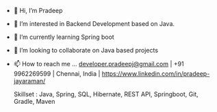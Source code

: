 - 👋 Hi, I’m Pradeep
- 👀 I’m interested in Backend Development based on Java.
- 🌱 I’m currently learning Spring boot
- 💞️ I’m looking to collaborate on Java based projects
- 📫 How to reach me ...
      developer.pradeepj@gmail.com | +91 9962269599 | Chennai, India | https://www.linkedin.com/in/pradeep-jayaraman/
      
   Skillset : Java, Spring, SQL, Hibernate, REST API, Springboot, Git, Gradle, Maven
   
   
<!---
pradeep-jayaraman/pradeep-jayaraman is a ✨ special ✨ repository because its `README.md` (this file) appears on your GitHub profile.
You can click the Preview link to take a look at your changes.
--->
